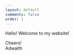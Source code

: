 ```yaml
---
layout: default
comments: false
order: 1
---
```


Hello! Welcome to my website!

Cheers!   
Adwaith
